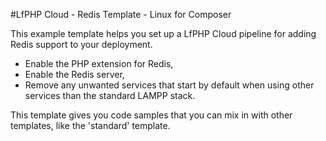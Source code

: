#LfPHP Cloud - Redis Template - Linux for Composer

This example template helps you set up a LfPHP Cloud pipeline for
adding Redis support to your deployment.

* Enable the PHP extension for Redis,
* Enable the Redis server,
* Remove any unwanted services that start by default when using
other services than the standard LAMPP stack.

This template gives you code samples that you can mix in with
other templates, like the 'standard' template.


